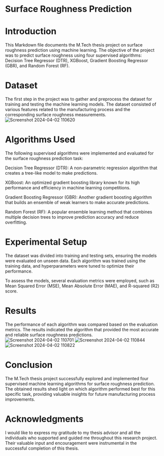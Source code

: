 # Surface Roughness Prediction
# Introduction
This Markdown file documents the M.Tech thesis project on surface roughness prediction using machine learning. The objective of the project was to predict surface roughness using four supervised algorithms: Decision Tree Regressor (DTR), XGBoost, Gradient Boosting Regressor (GBR), and Random Forest (RF).

# Dataset
The first step in the project was to gather and preprocess the dataset for training and testing the machine learning models. The dataset consisted of various features related to the manufacturing process and the corresponding surface roughness measurements.
![Screenshot 2024-04-02 110620](https://github.com/praa532/surface-roughness-prediction/assets/78791408/a88e2a62-a649-4a65-8e6a-4e4f28d3679e)

# Algorithms Used
The following supervised algorithms were implemented and evaluated for the surface roughness prediction task:

Decision Tree Regressor (DTR): A non-parametric regression algorithm that creates a tree-like model to make predictions.

XGBoost: An optimized gradient boosting library known for its high performance and efficiency in machine learning competitions.

Gradient Boosting Regressor (GBR): Another gradient boosting algorithm that builds an ensemble of weak learners to make accurate predictions.

Random Forest (RF): A popular ensemble learning method that combines multiple decision trees to improve prediction accuracy and reduce overfitting.

# Experimental Setup
The dataset was divided into training and testing sets, ensuring the models were evaluated on unseen data. Each algorithm was trained using the training data, and hyperparameters were tuned to optimize their performance.

To assess the models, several evaluation metrics were employed, such as Mean Squared Error (MSE), Mean Absolute Error (MAE), and R-squared (R2) score.

# Results
The performance of each algorithm was compared based on the evaluation metrics. The results indicated the algorithm that provided the most accurate and reliable surface roughness predictions.
![Screenshot 2024-04-02 110701](https://github.com/praa532/surface-roughness-prediction/assets/78791408/fd13f042-8f57-4d59-a51e-1c6b88756471)
![Screenshot 2024-04-02 110844](https://github.com/praa532/surface-roughness-prediction/assets/78791408/2371559a-67ef-40bc-821f-85c1b22598c9)
![Screenshot 2024-04-02 110822](https://github.com/praa532/surface-roughness-prediction/assets/78791408/a8fa851e-ff2a-4252-bee0-4778f1430c4f)


# Conclusion
The M.Tech thesis project successfully explored and implemented four supervised machine learning algorithms for surface roughness prediction. The obtained results shed light on which algorithm performed best for this specific task, providing valuable insights for future manufacturing process improvements.

# Acknowledgments
I would like to express my gratitude to my thesis advisor and all the individuals who supported and guided me throughout this research project. Their valuable input and encouragement were instrumental in the successful completion of this thesis.
